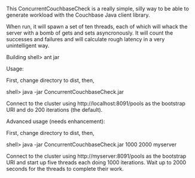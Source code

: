 This ConcurrentCouchbaseCheck is a really simple, silly way
to be able to generate workload with the Couchbase Java client
library.

When run, it will spawn a set of ten threads, each of which
will whack the server with a bomb of gets and sets 
asyncronously.  It will count the successes and failures and 
will calculate rough latency in a very unintelligent way.

Building
shell> ant jar

Usage:

First, change directory to dist, then,

shell> java -jar ConcurrentCouchbaseCheck.jar

Connect to the cluster using http://localhost:8091/pools as the
bootstrap URI and do 200 iterations (the default).

Advanced usage (needs enhancement):

First, change directory to dist, then,

shell> java -jar ConcurrentCouchbaseCheck.jar 1000 2000 myserver

Connect to the cluster using http://myserver:8091/pools as the
bootstrap URI and start up five threads each doing 1000 iterations.  Wait
up to 2000 seconds for the threads to complete their work.
